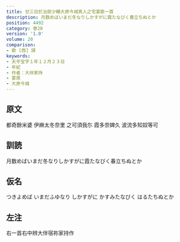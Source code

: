 ```yaml
---
title: 廿三日於治部少輔大原今城真人之宅宴歌一首
description: 月数めばいまだ冬なりしかすがに霞たなびく春立ちぬとか
position: 4492
category: 巻20
version: '1.0'
volume: 20
comparison:
- 歌 [西] 謌
keywords:
- 天平宝字１年１２月２３日
- 年紀
- 作者：大伴家持
- 宴席
- 大原今城
---
```


## 原文

都奇餘米婆 伊麻太冬奈里 之可須我尓 霞多奈婢久 波流多知奴等可

## 訓読

月数めばいまだ冬なりしかすがに霞たなびく春立ちぬとか

## 仮名

つきよめば いまだふゆなり しかすがに かすみたなびく はるたちぬとか

## 左注

右一首右中辨大伴宿祢家持作
